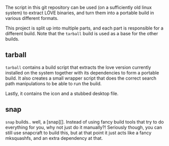 The script in this git repository can be used (on a sufficiently old linux
system) to extract LÓVE binaries, and turn them into a portable build in
various different formats.

This project is split up into multiple parts, and each part is responsible for
a different build. Note that the `tarball` build is used as a base for the
other builds.

## tarball ##
`tarball` contains a build script that extracts the love version currently
installed on the system together with its dependencies to form a portable
build. It also creates a small wrapper script that does the correct search path
manipulations to be able to run the build.

Lastly, it contains the icon and a stubbed desktop file.

## snap ##
`snap` builds.. well, a [snap][]. Instead of using fancy build tools that try
to do everything for you, why not just do it manually?! Seriously though, you
can still use snapcraft to build this, but at that point it just acts like a
fancy mksquashfs, and an extra dependency at that.
